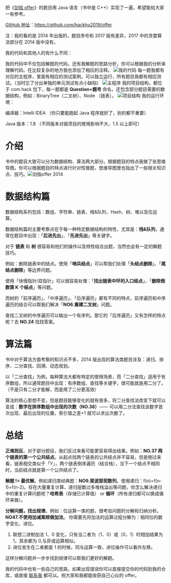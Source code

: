把《[剑指 offer](https://book.douban.com/subject/25910559/)》的题目用 Java 语言（书中是 C++）实现了一遍，希望能给大家一些参考。

[GitHub 地址](https://github.com/hackhu2019/offer)：https://github.com/hackhu2019/offer

注：我的看的是 2014 年出版的，题目序号和 2017 版有差异，2017 中的贪婪算法部分在 2014 版中没有。

我的代码和其他人的有什么不同：

我的代码中不仅包括解题的代码，还有我解题的思路分析，你可以根据我的分析来理解代码。在比较复杂的地方我也添加了相应的注释。
![我的代码](https://img-blog.csdnimg.cn/20190815170937732.png)
每一题我都有对应的主程序，里面有相应的测试案例，可以独立运行，所有题目我都有相应测试。（当时忘了分出单独的单元测试有点小缺陷）
![主程序](https://img-blog.csdnimg.cn/20190815171220216.png)
我的项目结构，都位于 com.hack 包下，每一题都是 **Question+题号** 命名，还包含部分题目需要的数据结构，例如：BinaryTree（二叉树）、Node （链表）。
![项目结构](https://img-blog.csdnimg.cn/20190815171353773.png)
我的运行环境：

编译器：Intelli IDEA （你只要能跑起 Java 程序就好了，别的都不重要）

Java 版本：1.8  （不同版本对我项目的使用影响不大，1.5 以上即可）

# 介绍

书中的题目大致可以分为数据结构、算法两大部分。根据题目的特点我做了张思维导图，你可以根据题目的特点进行针对性做题，思维导图里也指出了一些相关知识点、技巧。![剑指offer 2014](https://github.com/hackhu2019/offer/blob/master/%E5%89%91%E6%8C%87%20offer%EF%BC%882014%20%E7%89%88%EF%BC%89.png)
# 数据结构篇
数据结构系列包括：数组、字符串、链表、栈&队列、Hash、树、堆以及位运算。

数据结构篇的主要考察点在于每一种特定数据结构的特性，尤其是：**栈&队列**，通常在题目中出现：「**后进先出**」、「**先进先出**」等关键字。

对于 **链表** 和 **树** 很容易和他们的操作以及特性结合出题，当然也会有一定的解题技巧。

例如：删除链表中的结点。使用「**哨兵结点**」可以帮我们处理「**头结点删除**」、「**尾结点删除**」等边界问题。

使用「快慢指针/双指针」可以很容易处理：「**找出链表中环的入口结点**」、「**删除倒数第 K 个结点**」等问题。

而树的「前序遍历」、「中序遍历」、「后序遍历」都有不同的特点，前序遍历和中序遍历的结合可以帮我们解决「**NO6.重建二叉树**」问题。

查找二叉树的中序遍历可以输出一个有序列。那它的「后序遍历」又有怎样的特点呢？去 **NO.24** 找找答案。

# 算法篇
书中对于算法方面考察的知识点不多，2014 版出现的算法类题目涉及：递归、排序、二分查找、回溯、动态规划。

以「二分查找」为例，每种算法大都有特定的使用场景，而「二分查找」适用于有序数组，所以通常题目中出现：有序数组、查找等关键字，很可能就是用二分了。（不是只有二分才能解，而是用了二分更高效）

算法的核心思想不变，但是题目能够变化的就有很多，将二分查找法改变下就可以变成：**数字在排序数组中出现的次数（NO.38）**—— 可以用二分法查找该数字首次出现、最后出现的位置，索引值之差+1 就可以求出次数了。

# 总结
**正难则反**。对于部分题目，我们反过来看可能更容易得出结果。例如：**NO.37 两个链表的第一个公共结点**。从起点找两个链表的公共结点并不容易，但是倒过来看，链表相交类似于「Y」，两个链表倒序遍历（结合栈），当下一个结点不相同时，当前结点就是第一个公共结点了。

**解题 != 最优解**。例如递归类经典题：**NO9.斐波那契数列**。使用递归：f(n)=f(n-1)+f(n-2)。存在大量重复计算、递归层数过多堆栈溢出等问题，你怎么解决递归中的重复计算问题呢？**哈希表**（存储已计算值） or **循环**（所有递归都可以换成循环来做）。

**分解问题，找出规律**。例如：位运算一类的题，很考验问题的分解和归纳分析。**NO47.不使用加减乘除做加法**。
你需要先将加法的运算过程分解为：相同位的数字变化、进位。
1. 联想二进制加法 1、0 变化，只有当二者为（1、0）或（0，1）时相加结果为 1，其余都为 0,与异或运算相似。
2. 进位发生在二者都是 1 的时候，同与运算一致，进位操作可以看作左移。

这样分解问题并一步步找到规律可以帮我们更好的解题。

我的代码中也有一些自己的思路，如果出现错误你可以直接提交你的代码到我的仓库，或直接 [联系我](https://www.zhihu.com/people/hu-hao-77-99/activities) 都可以。祝大家和我都能收获自己心仪的 offer。

